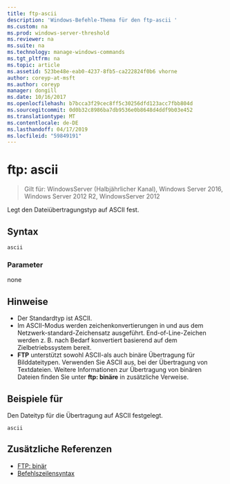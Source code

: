 ```yaml
---
title: ftp-ascii
description: 'Windows-Befehle-Thema für den ftp-ascii '
ms.custom: na
ms.prod: windows-server-threshold
ms.reviewer: na
ms.suite: na
ms.technology: manage-windows-commands
ms.tgt_pltfrm: na
ms.topic: article
ms.assetid: 523be48e-eab0-4237-8fb5-ca222824f0b6 vhorne
author: coreyp-at-msft
ms.author: coreyp
manager: dongill
ms.date: 10/16/2017
ms.openlocfilehash: b7bcca3f29cec8ff5c30256dfd123acc7fbb804d
ms.sourcegitcommit: 0d0b32c8986ba7db9536e0b8648d4ddf9b03e452
ms.translationtype: MT
ms.contentlocale: de-DE
ms.lasthandoff: 04/17/2019
ms.locfileid: "59849191"
---
```

# <a name="ftp-ascii"></a>ftp: ascii

>Gilt für: WindowsServer (Halbjährlicher Kanal), Windows Server 2016, Windows Server 2012 R2, WindowsServer 2012

Legt den Dateiübertragungstyp auf ASCII fest.   
## <a name="syntax"></a>Syntax  
```  
ascii  
```  
### <a name="parameters"></a>Parameter  
none  
## <a name="remarks"></a>Hinweise  
-   Der Standardtyp ist ASCII.  
-   Im ASCII-Modus werden zeichenkonvertierungen in und aus dem Netzwerk-standard-Zeichensatz ausgeführt. End-of-Line-Zeichen werden z. B. nach Bedarf konvertiert basierend auf dem Zielbetriebssystem bereit.  
-   **FTP** unterstützt sowohl ASCII-als auch binäre Übertragung für Bilddateitypen. Verwenden Sie ASCII aus, bei der Übertragung von Textdateien. Weitere Informationen zur Übertragung von binären Dateien finden Sie unter **ftp: binäre** in zusätzliche Verweise.  
## <a name="BKMK_Examples"></a>Beispiele für  
Den Dateityp für die Übertragung auf ASCII festgelegt.  
```  
ascii  
```  
## <a name="additional-references"></a>Zusätzliche Referenzen  
-   [FTP: binär](ftp-binary.md)  
-   [Befehlszeilensyntax](command-line-syntax-key.md)  
